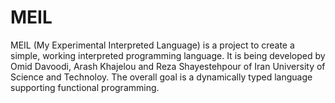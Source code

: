 MEIL
====

MEIL (My Experimental Interpreted Language) is a project to create a simple, working interpreted programming language. It is being developed by Omid Davoodi, Arash Khajelou and Reza Shayestehpour of Iran University of Science and Technoloy. The overall goal is a dynamically typed language supporting functional programming.
